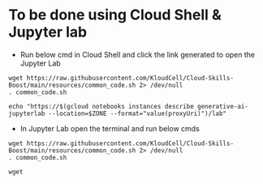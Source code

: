 # **To be done using Cloud Shell & Jupyter lab**

- Run below cmd in Cloud Shell and click the link generated to open the Jupyter Lab

```
wget https://raw.githubusercontent.com/KloudCell/Cloud-Skills-Boost/main/resources/common_code.sh 2> /dev/null
. common_code.sh

echo "https://$(gcloud notebooks instances describe generative-ai-jupyterlab --location=$ZONE --format="value(proxyUri)")/lab"
```

- In Jupyter Lab open the terminal and run below cmds

```
wget https://raw.githubusercontent.com/KloudCell/Cloud-Skills-Boost/main/resources/common_code.sh 2> /dev/null
. common_code.sh

wget

```